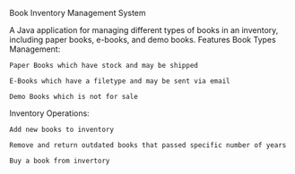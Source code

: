 Book Inventory Management System

A Java application for managing different types of books in an inventory, including paper books, e-books, and demo books.
Features
Book Types Management:

    Paper Books which have stock and may be shipped

    E-Books which have a filetype and may be sent via email

    Demo Books which is not for sale

Inventory Operations:

    Add new books to inventory

    Remove and return outdated books that passed specific number of years

    Buy a book from invertory
